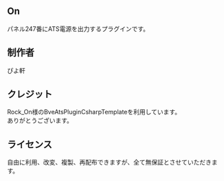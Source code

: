 ﻿## On
パネル247番にATS電源を出力するプラグインです。

## 制作者
ぴよ軒

## クレジット
Rock_On様のBveAtsPluginCsharpTemplateを利用しています。  
ありがとうございます。

## ライセンス
自由に利用、改変、複製、再配布できますが、全て無保証とさせていただきます。
